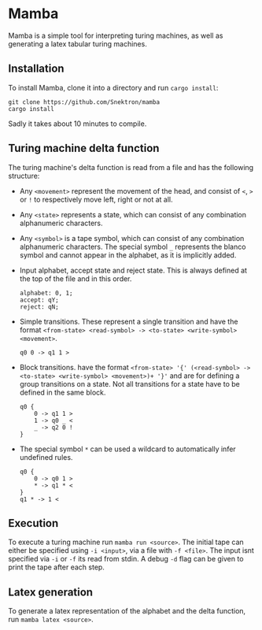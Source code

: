 # Mamba

Mamba is a simple tool for interpreting turing machines, as well as generating a latex
tabular turing machines.

## Installation

To install Mamba, clone it into a directory and run `cargo install`:
```
git clone https://github.com/Snektron/mamba
cargo install
```
Sadly it takes about 10 minutes to compile.

## Turing machine delta function

The turing machine's delta function is read from a file and has the following structure:

* Any `<movement>` represent the movement of the head, and consist of  `<`, `>` or `!` to respectively move left, right or not at all.

* Any `<state>` represents a state, which can consist of any combination alphanumeric characters.

* Any `<symbol>` is a tape symbol, which can consist of any combination alphanumeric characters.
    The special symbol `_` represents the blanco symbol and cannot appear in the alphabet, as it is implicitly added.

* Input alphabet, accept state and reject state. This is always defined at the top of the file and in this order.
    ```
    alphabet: 0, 1;
    accept: qY;
    reject: qN;
    ```

* Simple transitions. These represent a single transition and have the format `<from-state> <read-symbol> -> <to-state> <write-symbol> <movement>`.
    ```
    q0 0 -> q1 1 >
    ```

* Block transitions. have the format `<from-state> '{' (<read-symbol> -> <to-state> <write-symbol> <movement>)+ '}'`
    and are for defining a group transitions on a state. Not all transitions for a state have to be defined in the same block.
    ```
    q0 {
        0 -> q1 1 >
        1 -> q0 _ <
        _ -> q2 0 !
    }
    ```

* The special symbol `*` can be used a wildcard to automatically infer undefined rules.
    ```
    q0 {
        0 -> q0 1 >
        * -> q1 * <
    }
    q1 * -> 1 <
    ```

## Execution

To execute a turing machine run `mamba run <source>`. The initial tape can either be specified using
`-i <input>`, via a file with `-f <file>`. The input isnt specified via `-i` or `-f` its read from stdin.
A debug `-d` flag can be given to print the tape after each step. 

## Latex generation

To generate a latex representation of the alphabet and the delta function, run `mamba latex <source>`.
